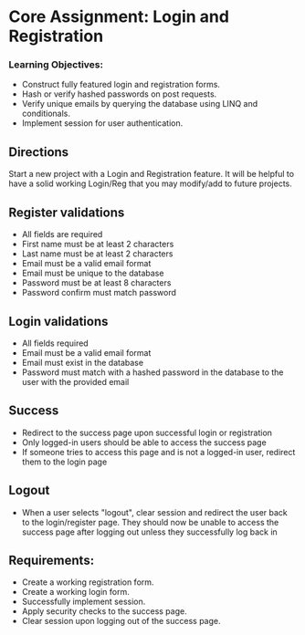 # Core Assignment: Login and Registration

### Learning Objectives:

- Construct fully featured login and registration forms.
- Hash or verify hashed passwords on post requests.
- Verify unique emails by querying the database using LINQ and conditionals.
- Implement session for user authentication.

## Directions
Start a new project with a Login and Registration feature. It will be helpful to have a solid working Login/Reg that you may modify/add to future projects.

## Register validations

- All fields are required
- First name must be at least 2 characters
- Last name must be at least 2 characters
- Email must be a valid email format
- Email must be unique to the database
- Password must be at least 8 characters
- Password confirm must match password

## Login validations

- All fields required
- Email must be a valid email format
- Email must exist in the database
- Password must match with a hashed password in the database to the user with the provided email

## Success

- Redirect to the success page upon successful login or registration
- Only logged-in users should be able to access the success page
- If someone tries to access this page and is not a logged-in user, redirect them to the login page

## Logout

- When a user selects "logout", clear session and redirect the user back to the login/register page. They should now be unable to access the success page after logging out unless they successfully log back in

## Requirements:

- Create a working registration form.
- Create a working login form.
- Successfully implement session.
- Apply security checks to the success page.
- Clear session upon logging out of the success page.